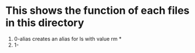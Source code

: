 # This shows the function of each files in this directory
1)  0-alias creates an alias for ls with value rm *
2)  1-
